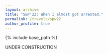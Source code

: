 ```yaml
---
layout: archive
title: "S&P'22: When I almost got arrested."
permalink: /travels/spw22
author_profile: true
---
```


{% include base_path %}


UNDER CONSTRUCTION
